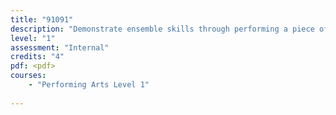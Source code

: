 ```yaml
---
title: "91091"
description: "Demonstrate ensemble skills through performing a piece of music as a member of a group"
level: "1"
assessment: "Internal"
credits: "4"
pdf: <pdf>
courses:
    - "Performing Arts Level 1"
    
---
```

